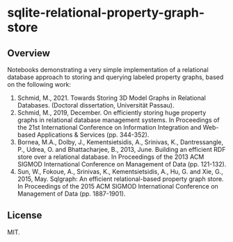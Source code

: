 # sqlite-relational-property-graph-store

## Overview
Notebooks demonstrating a very simple implementation of a relational database approach to 
storing and querying labeled property graphs, based on the following work:

1. Schmid, M., 2021. Towards Storing 3D Model Graphs in Relational Databases. (Doctoral dissertation, Universität Passau).
1. Schmid, M., 2019, December. On efficiently storing huge property graphs in relational database management systems. In Proceedings of the 21st International Conference on Information Integration and Web-based Applications & Services (pp. 344-352).
1. Bornea, M.A., Dolby, J., Kementsietsidis, A., Srinivas, K., Dantressangle, P., Udrea, O. and Bhattacharjee, B., 2013, June. Building an efficient RDF store over a relational database. In Proceedings of the 2013 ACM SIGMOD International Conference on Management of Data (pp. 121-132).
1. Sun, W., Fokoue, A., Srinivas, K., Kementsietsidis, A., Hu, G. and Xie, G., 2015, May. Sqlgraph: An efficient relational-based property graph store. In Proceedings of the 2015 ACM SIGMOD International Conference on Management of Data (pp. 1887-1901).

## License
MIT.
